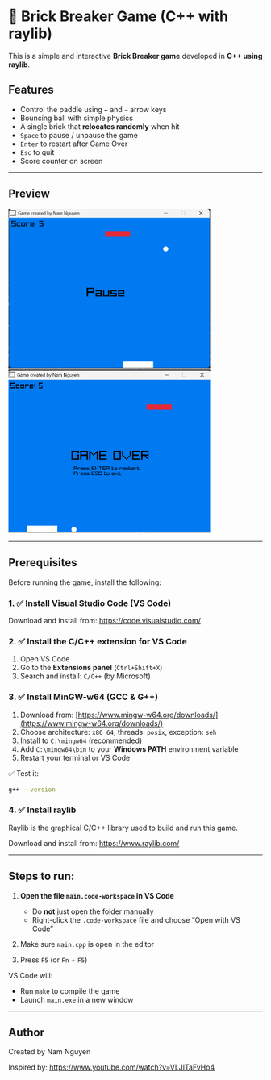 # 🧱 Brick Breaker Game (C++ with raylib)

This is a simple and interactive **Brick Breaker game** developed in **C++ using raylib**.

## Features

- Control the paddle using `←` and `→` arrow keys
- Bouncing ball with simple physics
- A single brick that **relocates randomly** when hit
- `Space` to pause / unpause the game
- `Enter` to restart after Game Over
- `Esc` to quit
- Score counter on screen

---

## Preview

<p align="left">
  <img src="brick.png" alt="Brick Game" width="400"/>
  <img src="game_over.png" alt="Game Over" width="400"/>
</p>

---

## Prerequisites

Before running the game, install the following:

### 1. ✅ Install **Visual Studio Code (VS Code)**

Download and install from: https://code.visualstudio.com/

### 2. ✅ Install the **C/C++ extension** for VS Code

1. Open VS Code
2. Go to the **Extensions panel** (`Ctrl+Shift+X`)
3. Search and install: `C/C++` (by Microsoft)

### 3. ✅ Install **MinGW-w64** (GCC & G++)

1. Download from: [https://www.mingw-w64.org/downloads/](https://www.mingw-w64.org/downloads/)
2. Choose architecture: `x86_64`, threads: `posix`, exception: `seh`
3. Install to `C:\mingw64` (recommended)
4. Add `C:\mingw64\bin` to your **Windows PATH** environment variable
5. Restart your terminal or VS Code

✅ Test it:
```bash
g++ --version
```
### 4. ✅ Install raylib 

Raylib is the graphical C/C++ library used to build and run this game.

Download and install from: https://www.raylib.com/

---

## Steps to run:

1. **Open the file `main.code-workspace` in VS Code**
   - Do **not** just open the folder manually
   - Right-click the `.code-workspace` file and choose “Open with VS Code”

2. Make sure `main.cpp` is open in the editor

3. Press `F5` (or `Fn` + `F5`)

VS Code will:
- Run `make` to compile the game
- Launch `main.exe` in a new window

---

## Author
Created by Nam Nguyen

Inspired by: https://www.youtube.com/watch?v=VLJlTaFvHo4
